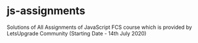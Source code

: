 # js-assignments
Solutions of All Assignments of JavaScript FCS course which is provided by LetsUpgrade Community (Starting Date - 14th July 2020)  
